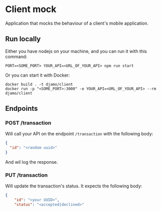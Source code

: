 # Client mock

Application that mocks the behaviour of a client's mobile application.

## Run locally

Either you have nodejs on your machine, and you can run it with this command:

```env
PORT=<SOME_PORT> YOUR_API=<URL_OF_YOUR_API> npm run start
```

Or you can start it with Docker:

```env
docker build . -t djamo/client
docker run -p "<SOME_PORT>:3000" -e YOUR_API=<URL_OF_YOUR_API> --rm djamo/client
```

## Endpoints

### POST /transaction

Will call your API on the endpoint `/transaction` with the following body:

```json
{
  "id": "<random uuid>"
}
```

And wil log the response.

### PUT /transaction

Will update the transaction's status. It expects the following body:

```json
{
    "id": "<your UUID>",
    "status": "<accepted|declined>"
```
